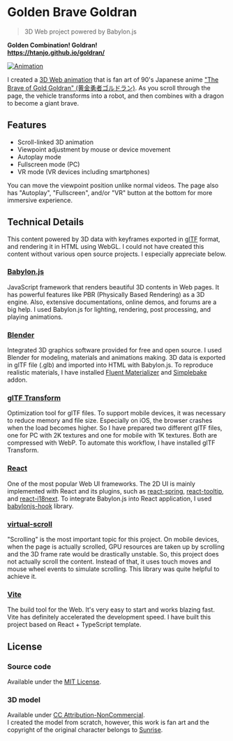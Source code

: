 # Golden Brave Goldran

> 3D Web project powered by Babylon.js

**Golden Combination! Goldran!**  
**<https://htanjo.github.io/goldran/>**

[![Animation](./animation.gif)](https://htanjo.github.io/goldran/)

I created a [3D Web animation](https://htanjo.github.io/goldran/) that is fan art of 90's Japanese anime ["The Brave of Gold Goldran" (黄金勇者ゴルドラン)](https://en.wikipedia.org/wiki/The_Brave_of_Gold_Goldran). As you scroll through the page, the vehicle transforms into a robot, and then combines with a dragon to become a giant brave.

## Features

- Scroll-linked 3D animation
- Viewpoint adjustment by mouse or device movement
- Autoplay mode
- Fullscreen mode (PC)
- VR mode (VR devices including smartphones)

You can move the viewpoint position unlike normal videos.
The page also has "Autoplay", "Fullscreen", and/or "VR" button at the bottom for more immersive experience.

## Technical Details

This content powered by 3D data with keyframes exported in [glTF](https://docs.blender.org/manual/en/dev/addons/import_export/scene_gltf2.html) format, and rendering it in HTML using WebGL.
I could not have created this content without various open source projects.
I especially appreciate below.

### [Babylon.js](https://www.babylonjs.com/)

JavaScript framework that renders beautiful 3D contents in Web pages.
It has powerful features like PBR (Physically Based Rendering) as a 3D engine. Also, extensive documentations, online demos, and forums are a big help.
I used Babylon.js for lighting, rendering, post processing, and playing animations.

### [Blender](https://www.blender.org/)

Integrated 3D graphics software provided for free and open source.
I used Blender for modeling, materials and animations making.
3D data is exported in glTF file (.glb) and imported into HTML with Babylon.js.
To reproduce realistic materials, I have installed [Fluent Materializer](https://blendermarket.com/products/fluent-materializer) and [Simplebake](https://blendermarket.com/products/simplebake---simple-pbr-and-other-baking-in-blender-2) addon.

### [glTF Transform](https://gltf-transform.dev/)

Optimization tool for glTF files.
To support mobile devices, it was necessary to reduce memory and file size.
Especially on iOS, the browser crashes when the load becomes higher.
So I have prepared two different glTF files, one for PC with 2K textures and one for mobile with 1K textures.
Both are compressed with WebP.
To automate this workflow, I have installed glTF Transform.

### [React](https://react.dev/)

One of the most popular Web UI frameworks.
The 2D UI is mainly implemented with React and its plugins, such as [react-spring](https://www.react-spring.dev/), [react-tooltip](https://react-tooltip.com/), and [react-i18next](https://react.i18next.com/).
To integrate Babylon.js into React application, I used [babylonjs-hook](https://github.com/brianzinn/babylonjs-hook) library.

### [virtual-scroll](https://github.com/ayamflow/virtual-scroll)

"Scrolling" is the most important topic for this project.
On mobile devices, when the page is actually scrolled, GPU resources are taken up by scrolling and the 3D frame rate would be drastically unstable.
So, this project does not actually scroll the content.
Instead of that, it uses touch moves and mouse wheel events to simulate scrolling.
This library was quite helpful to achieve it.

### [Vite](https://vite.dev/)

The build tool for the Web.
It's very easy to start and works blazing fast.
Vite has definitely accelerated the development speed.
I have built this project based on React + TypeScript template.

## License

### Source code

Available under the [MIT License](./LICENSE).

### 3D model

Available under [CC Attribution-NonCommercial](https://creativecommons.org/licenses/by-nc/4.0/).  
I created the model from scratch, however, this work is fan art and the copyright of the original character belongs to [Sunrise](https://www.sunrise-inc.co.jp/).
